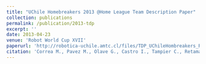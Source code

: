 ```yaml
---
title: "UChile Homebreakers 2013 @Home League Team Description Paper"
collection: publications
permalink: /publication/2013-tdp
excerpt: ''
date: 2013-04-23
venue: 'Robot World Cup XVII'
paperurl: 'http://robotica-uchile.amtc.cl/files/TDP_UChileHombreakers_Robocup2013.pdf'
citation: 'Correa M., Pavez M., Olave G., Castro I., Tampier C., Retamal C., Pairo W., Verschae R., Loncomilla P., Ruiz-del-Solar J., (2013). &quot;UChile Homebreakers 2013 Home LeagueTeam Description Paper.&quot; <i>Robocup 2013: The Robot World Cup XVII</i>.'
---
```

